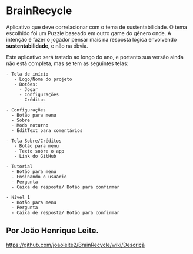# BrainRecycle
Aplicativo que deve correlacionar com o tema de sustentabilidade. O tema escolhido foi um Puzzle baseado em outro game do gênero onde. A intenção é fazer o jogador pensar mais na resposta lógica envolvendo **sustentabilidade**, e não na óbvia.


Este aplicativo será tratado ao longo do ano, e portanto sua versão ainda não está completa, mas se tem as seguintes telas:

    - Tela de início
       - Logo/Nome do projeto
       - Botões:
         - Jogar
         - Configurações
         - Créditos
           
    - Configurações
      - Botão para menu
      - Sobre
      - Modo noturno
      - EditText para comentários
        
    - Tela Sobre/Créditos
       - Botão para menu
       - Texto sobre o app
       - Link do GitHub
         
    - Tutorial
      - Botão para menu
      - Ensinando o usuário
      - Pergunta
      - Caixa de resposta/ Botão para confirmar
        
    - Nível 1
      - Botão para menu
      - Pergunta
      - Caixa de resposta/ Botão para confirmar

## Por João Henrique Leite.

https://github.com/joaoleite2/BrainRecycle/wiki/Descriçã
  
  
